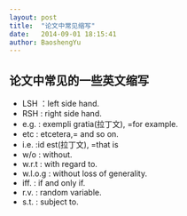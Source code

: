```yaml
---
layout: post
title:  "论文中常见缩写"
date:   2014-09-01 18:15:41
author: BaoshengYu
---
```



## 论文中常见的一些英文缩写

+ LSH ：left side hand.
+ RSH : right side hand.
+ e.g. : exempli gratia(拉丁文), =for example.
+ etc : etcetera,= and so on.
+ i.e. :id est(拉丁文), =that is 
+ w/o : without.
+ w.r.t : with regard to.
+ w.l.o.g : without loss of generality.
+ iff. : if and only if.
+ r.v. : random variable.
+ s.t. : subject to.


